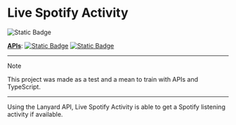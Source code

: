 # Live Spotify Activity

![Static Badge](https://img.shields.io/badge/Version-0.1.1-orange?style=for-the-badge)

<ins>__APIs__</ins>: [![Static Badge](https://img.shields.io/badge/Lanyard-green?style=for-the-badge&logo=github&logoSize=auto&label=GitHub)](https://github.com/Phineas/lanyard) [![Static Badge](https://img.shields.io/badge/ColorThief-green?style=for-the-badge&logo=github&logoSize=auto&label=GitHub)](https://github.com/lokesh/color-thief)

---

> [!NOTE]
> This project was made as a test and a mean to train with APIs and TypeScript.

---

Using the Lanyard API, Live Spotify Activity is able to get a Spotify listening activity if available.
